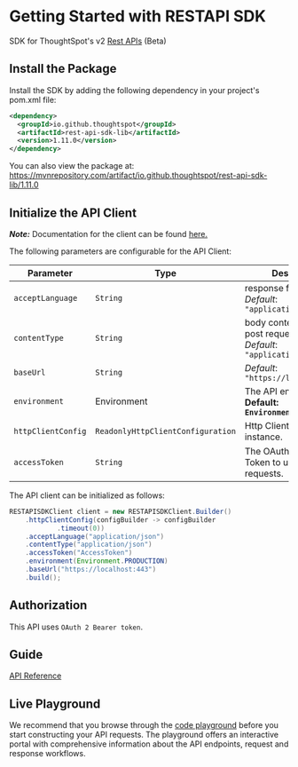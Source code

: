 
# Getting Started with RESTAPI SDK

SDK for ThoughtSpot's v2 [Rest APIs](https://developers.thoughtspot.com/docs/?pageid=rest-api-v2) (Beta)
## Install the Package

Install the SDK by adding the following dependency in your project's pom.xml file:

```xml
<dependency>
  <groupId>io.github.thoughtspot</groupId>
  <artifactId>rest-api-sdk-lib</artifactId>
  <version>1.11.0</version>
</dependency>
```

You can also view the package at:
https://mvnrepository.com/artifact/io.github.thoughtspot/rest-api-sdk-lib/1.11.0

## Initialize the API Client

**_Note:_** Documentation for the client can be found [here.](doc/client.md)

The following parameters are configurable for the API Client:

| Parameter | Type | Description |
|  --- | --- | --- |
| `acceptLanguage` | `String` | response format<br>*Default*: `"application/json"` |
| `contentType` | `String` | body content type for post request<br>*Default*: `"application/json"` |
| `baseUrl` | `String` | *Default*: `"https://localhost:443"` |
| `environment` | Environment | The API environment. <br> **Default: `Environment.PRODUCTION`** |
| `httpClientConfig` | `ReadonlyHttpClientConfiguration` | Http Client Configuration instance. |
| `accessToken` | `String` | The OAuth 2.0 Access Token to use for API requests. |

The API client can be initialized as follows:

```java
RESTAPISDKClient client = new RESTAPISDKClient.Builder()
    .httpClientConfig(configBuilder -> configBuilder
            .timeout(0))
    .acceptLanguage("application/json")
    .contentType("application/json")
    .accessToken("AccessToken")
    .environment(Environment.PRODUCTION)
    .baseUrl("https://localhost:443")
    .build();
```

## Authorization

This API uses `OAuth 2 Bearer token`.

## Guide
[API Reference](https://github.com/thoughtspot/rest-api-sdk/blob/1.11.0/Typescript/doc/README.md)
## Live Playground
We recommend that you browse through the [code playground](https://try-everywhere.thoughtspot.cloud/v2/#/everywhere/api/rest/playgroundV2) before you start constructing your API requests. The playground offers an interactive portal with comprehensive information about the API endpoints, request and response workflows.
